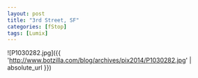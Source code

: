 ```yaml
---
layout: post
title: "3rd Street, SF"
categories: [fStop]
tags: [Lumix]
---
```



![P1030282.jpg]({{ 'http://www.botzilla.com/blog/archives/pix2014/P1030282.jpg' | absolute_url }})


